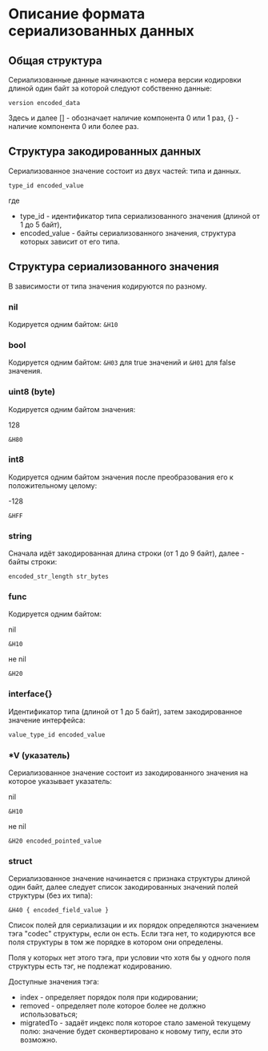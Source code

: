 # Описание формата сериализованных данных

## Общая структура

Сериализованные данные начинаются с номера версии кодировки длиной один байт за которой следуют
собственно данные:

```
version encoded_data
```

Здесь и далее [] - обозначает наличие компонента 0 или 1 раз, {} - наличие компонента 0 или более раз.

## Структура закодированных данных

Сериализованное значение состоит из двух частей: типа и данных.

```
type_id encoded_value
```

где 
- type_id - идентификатор типа сериализованного значения (длиной от 1 до 5 байт),
- encoded_value - байты сериализованного значения, структура которых зависит от его типа.

## Структура сериализованного значения

В зависимости от типа значения кодируются по разному.

### nil

Кодируется одним байтом: `&H10`

### bool

Кодируется одним байтом: `&H03` для true значений и `&H01` для false значения.

### uint8 (byte)

Кодируется одним байтом значения:

128
```
&H80
```

### int8

Кодируется одним байтом значения после преобразования его к положительному целому:

-128
```
&HFF
```

### string

Сначала идёт закодированная длина строки (от 1 до 9 байт), далее - байты строки:

```
encoded_str_length str_bytes
```

### func

Кодируется одним байтом:

nil
```
&H10
```

не nil
```
&H20
```

### interface{}

Идентификатор типа (длиной от 1 до 5 байт), затем закодированное значение интерфейса:

```go
value_type_id encoded_value
```

### *V (указатель)

Сериализованное значение состоит из закодированного значения на которое указывает указатель:

nil
```
&H10
```

не nil
```
&H20 encoded_pointed_value
```

### struct

Сериализованное значение начинается с признака структуры длиной один байт, далее следует
список закодированных значений полей структуры (без их типа):

```
&H40 { encoded_field_value }
```

Список полей для сериализации и их порядок определяются значением тэга "codec" структуры, если он есть.
Если тэга нет, то кодируются все поля структуры в том же порядке в котором они определены. 

Поля у которых нет этого тэга, при условии что хотя бы у одного поля структуры есть тэг, не подлежат кодированию.

Доступные значения тэга:
- index - определяет порядок поля при кодировании;
- removed - определяет поле которое более не должно использоваться;
- migratedTo - задаёт индекс поля которое стало заменой текущему полю: 
  значение будет сконвертировано к новому типу, если это возможно.